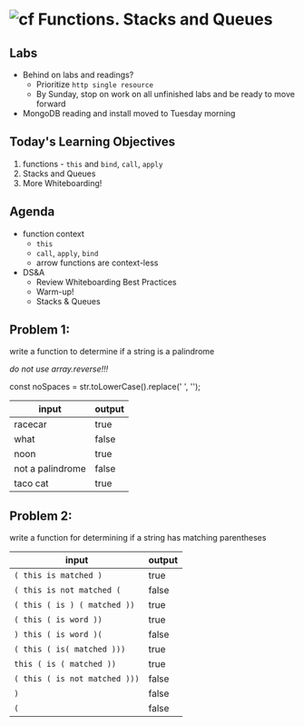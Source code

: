 ![cf](http://i.imgur.com/7v5ASc8.png) Functions. Stacks and Queues
===

## Labs
* Behind on labs and readings?
	* Prioritize `http single resource`  
	* By Sunday, stop on work on all unfinished labs and be ready to move forward
* MongoDB reading and install moved to Tuesday morning

## Today's Learning Objectives

1. functions - `this` and `bind`, `call`, `apply`
2. Stacks and Queues
3. More Whiteboarding!

## Agenda

* function context
	* `this`
	* `call`, `apply`, `bind`
	* arrow functions are context-less
* DS&A
	* Review Whiteboarding Best Practices
	* Warm-up!
	* Stacks & Queues

## Problem 1:

write a function to determine if a string is a palindrome

*do not use array.reverse!!!*

const noSpaces = str.toLowerCase().replace(' ', '');

input | output
---|---
racecar | true
what | false
noon | true
not a palindrome | false
taco cat | true

## Problem 2:

write a function for determining if a string has matching parentheses

input | output
---|---
`( this is matched )` | true
`( this is not matched (` | false
`( this ( is ) ( matched ))` | true
`( this ( is word ))` | true
`) this ( is word )(` | false
`( this ( is( matched )))` | true
`this ( is ( matched ))` | true
`( this ( is not matched )))` | false
`)` | false
`(` | false